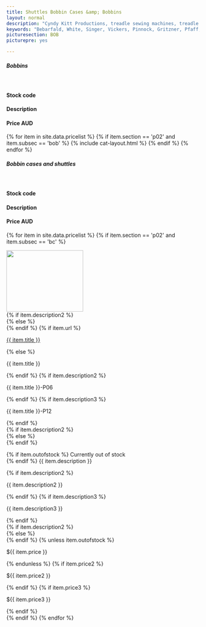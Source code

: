 ```yaml
---
title: Shuttles Bobbin Cases &amp; Bobbins
layout: normal
description: "Cyndy Kitt Productions, treadle sewing machines, treadle sewing machine parts, sewing machine parts, vintage treadle sewing machines, reproduction sewing machine manuals, sewing machine manual, sewing, clothing, accessories, costume, bags, eco friendly, green machine, craft, treadle, design, eco sewing, sustainable craft"
keywords: "Bebarfald, White, Singer, Vickers, Pinnock, Gritzner, Pfaff, treadle sewing machine, vintage sewing machine, sewing machine manual, sewing"
picturesection: BOB
picturepre: yes

---
```


<div class="container mb-4">
<h5>Bobbins</h5>
<div class="row bg-light">
<div class="m-2 col-3">
&nbsp;
</div><!-- end col -->
<div class="m-2 col-2">
  <h4>Stock code</h4>
</div><!-- end col -->
<div class="m-2 col-5">
  <h4>Description</h4>
</div><!-- end col -->
<div class="m-2 col-1 text-right">
  <h4>Price AUD</h4>
</div><!-- end col -->
</div><!-- end row -->


{% for item in site.data.pricelist %}
{% if item.section == 'p02' and item.subsec == 'bob' %}
{% include cat-layout.html %}
{% endif %}
{% endfor %}
<div class="row my-4">
<div class="m-2 col-12"><h5 class="text-center">Bobbin cases and shuttles</h5>
</div><!-- end col -->
</div><!-- end row -->

<div class="row bg-light">
<div class="m-2 col-3">
&nbsp;
</div><!-- end col -->
<div class="m-2 col-2">
  <h4>Stock code</h4>
</div><!-- end col -->
<div class="m-2 col-5">
  <h4>Description</h4>
</div><!-- end col -->
<div class="m-2 col-1 text-right">
  <h4>Price AUD</h4>
</div><!-- end col -->
</div><!-- end row -->

{% for item in site.data.pricelist %}
{% if item.section == 'p02' and item.subsec == 'bc' %}
<div class="row">
<div class="m-2 col-3">
    <img class="img-fluid" src="../stock/pic/PIC-BCD/TN/{{item.title}}.jpg" width="200" height="160">
</div><!-- end col -->
{% if item.description2 %}
<div class="m-2 col-2 pt-3">
{% else %}
<div class="m-2 col-2 vertical-center">
{% endif %}
{% if item.url %}
<p><a href="../stock/{{ item.url }}.html">{{ item.title }}</a></p>
{% else %} <p>{{ item.title }}</p>
{% endif %}
{% if item.description2 %}
<p>{{ item.title }}-P06</p>
{% endif %}
{% if item.description3 %}
<p>{{ item.title }}-P12</p>
{% endif %}
</div><!-- end col -->
{% if item.description2 %}
<div class="m-2 col-5 pt-3">
{% else %}
<div class="m-2 col-5 vertical-center">
{% endif %}
    <p>
    {% if item.outofstock %}
    <span class="h4 text-danger">Currently out of stock</span><br/>
    {% endif %}
    {{ item.description }}</p>
    {% if item.description2 %}
    <p>{{ item.description2 }}</p>
    {% endif %}
    {% if item.description3 %}
    <p>{{ item.description3 }}</p>
    {% endif %}
</div><!-- end col -->
{% if item.description2 %}
<div class="m-2 col-1 pt-3">
{% else %}
<div class="m-2 col-1 vertical-center">
{% endif %}
    {% unless item.outofstock %}
    <p>${{ item.price }}</p>
    {% endunless %}
    {% if item.price2 %}
    <p>${{ item.price2 }}</p>
    {% endif %}
    {% if item.price3 %}
    <p>${{ item.price3 }}</p>
    {% endif %}
</div><!-- end col -->
</div><!-- end row -->
{% endif %}
{% endfor %}

</div><!-- end container -->

